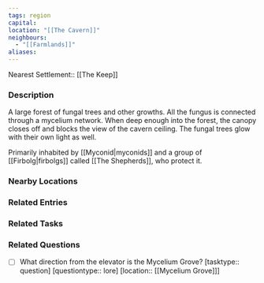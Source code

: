 ```yaml
---
tags: region
capital: 
location: "[[The Cavern]]"
neighbours:
  - "[[Farmlands]]"
aliases: 
---
```


Nearest Settlement:: [[The Keep]]


### Description

A large forest of fungal trees and other growths. All the fungus is connected through a mycelium network. When deep enough into the forest, the canopy closes off and blocks the view of the cavern ceiling. The fungal trees glow with their own light as well.

Primarily inhabited by [[Myconid|myconids]] and a group of [[Firbolg|firbolgs]] called [[The Shepherds]], who protect it.

### Nearby Locations


### Related Entries


### Related Tasks

### Related Questions

- [ ] What direction from the elevator is the Mycelium Grove? [tasktype:: question] [questiontype:: lore] [location:: [[Mycelium Grove]]]